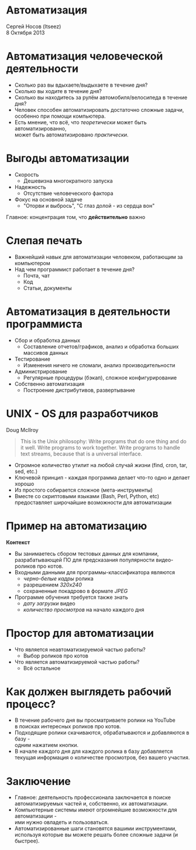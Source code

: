 # Автоматизация

Сергей Носов (Itseez)  
8 Октября 2013

<!-- TODO
  - Человеческий фактор в автоматизации (пример vCount)
  - Использовать материал из книг Power Unix Tools
  - Может быть показать генерацию Excel и картинок на Python
-->

# Автоматизация человеческой деятельности
 - Сколько раз вы вдыхаете/выдыхаете в течение дня?
 - Сколько вы ходите в течение дня?
 - Сколько вы находитесь за рулём автомобиля/велосипеда в течение дня?
 - Человек способен автоматизировать достаточно сложные задачи,  
   особенно при помощи компьютера.
 - Есть мнение, что всё, что *теоретически* может быть автоматизированно,  
   может быть автоматизировано *практически*.

# Выгоды автоматизации

 - Скорость
    - Дешевизна многократного запуска
 - Надежность
    - Отсутствие человеческого фактора
 - Фокус на основной задаче
    - "Оторви и выбрось", "С глаз долой - из сердца вон"

Главное: концентрация том, что **действительно** важно

# Слепая печать

 - Важнейший навык для автоматизации человеком, работающим за компьютером
 - Над чем программист работает в течение дня?
    - Почта, чат
    - Код
    - Статьи, документы

# Автоматизация в деятельности программиста

 - Сбор и обработка данных
    - Составление отчетов/графиков, анализ и обработка больших массивов данных
 - Тестирование
    - Изменения ничего не сломали, анализ производительности
 - Администрирование
    - Регулярные процедуры (бэкап), сложное конфигурирование
 - Собственно автоматизация
    - Построение дистрибутивов, развертывание

# UNIX - OS для разработчиков

Doug McIlroy

> This is the Unix philosophy: Write programs that do one thing and do it well.
> Write programs to work together. Write programs to handle text streams,
> because that is a universal interface.

 - Огромное количество утилит на любой случай жизни
   (find, cron, tar, sed, etc.)
 - Ключевой принцип - каждая программа делает что-то одно и делает хорошо
 - Из простого собирается сложное (мета-инструменты)
 - Вместе со скриптовыми языками (Bash, Perl, Python, etc)  
   предоставляет широчайшие возможности для автоматизации

# Пример на автоматизацию

**Контекст**

 - Вы занимаетесь сбором тестовых данных для компании, разрабатывающей ПО для
   предсказания популярности видео-роликов про котов.
 - Входными данными для программы-классификатора являются
     - _черно-белые кадры_ ролика
     - разрешением _320х240_
     - сохраненные покадрово в формате _JPEG_
 - Программе обучения требуется также знать
     - _дату загрузки_ видео
     - _количество просмотров_ на начало каждого дня

# Простор для автоматизации

-   Что является неавтоматизируемой частью работы?
    - Выбор роликов про котов
-   Что является автоматизируемой частью работы?
    - Всё остальное

# Как должен выглядеть рабочий процесс?

-   В течение рабочего дня вы просматриваете ролики на YouTube  
    в поисках интересных роликов про котов.
-   Подходящие ролики скачиваются, обрабатываются и добавляются в базу -  
    одним нажатием кнопки.
-   В начале каждого дня для каждого ролика в базу добавляется  
    текущая информация о количестве просмотров, без вашего участия.

# Заключение

 - Главное: деятельность профессионала заключается в поиске
   автоматизируемых частей и, собственно, их автоматизации.
 - Компьютерные системы имеют огромнейшие возможности для автоматизации -  
   ими нужно овладеть и пользоваться.
 - Автоматизированные шаги становятся вашими инструментами,  
   используя которые вы можете решать более сложные задачи (и быстрее).
